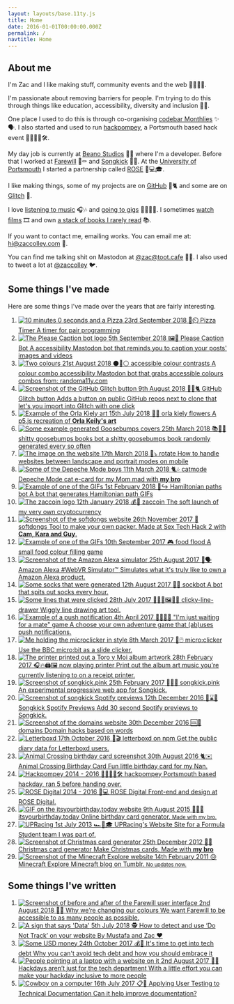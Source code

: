 ```yaml
---
layout: layouts/base.11ty.js
title: Home
date: 2016-01-01T00:00:00.000Z
permalink: /
navtitle: Home
---
```


## About me

I'm Zac and I like making stuff, community events and the web <span aria-hidden>🤹‍♂️🔌🎨</span>.

I'm passionate about removing barriers for people. I'm trying to do this through things like education, accessibility, diversity and inclusion <span aria-hidden>🚧🚫</span>.

One place I used to do this is through co-organising <a href="https://codebar.io">codebar Monthlies</a> <span aria-hidden>✨🗣️</span>. I also started and used to run <a href="https://hackpompey.co.uk">hackpompey</a>, a Portsmouth based hack event <span aria-hidden>👨‍💻👩‍💻🛠️</span>.

My day job is currently at <a href="https://beano.com">Beano Studios</a> <span aria-hidden>🚸💩</span> where I'm a developer. Before that I worked at <a href="https://farewill.com">Farewill</a> <span aria-hidden>📝⚰️️</span> and <a href="https://songkick.com">Songkick</a> <span aria-hidden>🎤🎫</span>. At the <a href="https://www.port.ac.uk">University of Portsmouth</a> I started a partnership called <a href="https://rosedigital.co.uk">ROSE</a> <span aria-hidden>🌹💻🎓</span>.

I like making things, some of my projects are on <a href="https://github.com/zaccolley">GitHub</a> <span aria-hidden>🐙🐈</span> and some are on <a href="https://glitch.com/@zaccolley">Glitch</a> <span aria-hidden>🎏</span>.

I love <a href="https://www.last.fm/user/zaccolley">listening to music</a> <span aria-hidden>🎧🎶</span> and <a href="https://www.songkick.com/users/zaccolley">going to gigs</a> <span aria-hidden>👩‍🎤🎸🥁</span>. I sometimes <a href="https://letterboxd.com/zaccolley/">watch films</a> <span aria-hidden>🎞</span>️ and own <a href="https://www.goodreads.com/user/show/36814974-zac-colley">a stack of books I rarely read</a> <span aria-hidden>📚</span>.

If you want to contact me, emailing works. You can email me at: <a href="mailto:hi@zaccolley.com">hi@zaccolley.com</a> <span aria-hidden>📧</span>.

You can find me talking shit on Mastodon at <a rel="me" href="https://toot.cafe/@zac">@zac@toot.cafe</a> <span aria-hidden>🐘📯</span>. I also used to tweet a lot at <a href="https://twitter.com/zaccolley">@zaccolley</a> <span aria-hidden>🐦</span>.

<h2>Some things I've made</h2>

<p>Here are some things I've made over the years that are fairly interesting.</p>

<ol class="items items--made">
  <li class="item">
    <a href="https://timer.pizza">
      <span class="item__image">
        <img src="/static/images/pizza-timer.png" alt="10 minutes 0 seconds and a Pizza" />
      </span>
      <span class="item__content">
        <span class="item__details">
          <time class="item__details__time" datetime="2018-09-23">23rd September 2018</time>
          <span class="item__details__emoji" aria-hidden>🍕⏲️</span>
        </span>
        <span class="item__title">Pizza Timer</span>
        <span class="item__summary">
          A timer for pair programming
        </span>
      </span>
    </a>
  </li>
  <li class="item">
    <a href="https://botsin.space/@PleaseCaption">
      <span class="item__image">
        <img src="/static/images/please-caption-bot.png" alt="The Please Caption bot logo" />
      </span>
      <span class="item__content">
        <span class="item__details">
          <time class="item__details__time" datetime="2018-09-05">5th September 2018</time>
          <span class="item__details__emoji" aria-hidden>🖼️🔔</span>
        </span>
        <span class="item__title">Please Caption Bot</span>
        <span class="item__summary">
          A accessibility Mastodon bot that reminds you to caption your posts' images and videos
        </span>
      </span>
    </a>
  </li>
  <li class="item">
    <a href="https://botsin.space/@accessibleColors">
      <span class="item__image">
        <img src="/static/images/accessibleColors.png" alt="Two colours" />
      </span>
      <span class="item__content">
        <span class="item__details">
          <time class="item__details__time" datetime="2018-08-21">21st August 2018</time>
          <span class="item__details__emoji" aria-hidden>⚫🌈⚪</span>
        </span>
        <span class="item__title">accessible colour contrasts</span>
        <span class="item__summary">
          A colour combo accessibility Mastodon bot that grabs accessible colours combos from: randoma11y.com
        </span>
      </span>
    </a>
  </li>
  <li class="item">
    <a href="https://chrome.google.com/webstore/detail/github-glitch-button/ffkmmljfhjanmbgokllhenmnkgpipfek">
      <span class="item__image">
        <img src="/static/images/github-glitch-button.png" alt="Screenshot of the GitHub Glitch button" />
      </span>
      <span class="item__content">
        <span class="item__details">
          <time class="item__details__time" datetime="2018-08-08">9th August 2018</time>
          <span class="item__details__emoji" aria-hidden>🎏🐙🐈</span>
        </span>
        <span class="item__title">GitHub Glitch button</span>
        <span class="item__summary">
          Adds a button on public GitHub repos next to clone that let's you import into Glitch with one click
        </span>
      </span>
    </a>
  </li>
  <li class="item">
    <a href="https://orla.glitch.me/">
      <span class="item__image">
        <img src="/static/images/orla.png" alt="Example of the Orla Kiely art" />
      </span>
      <span class="item__content">
        <span class="item__details">
          <time class="item__details__time" datetime="2018-06-15">15th July 2018</time>
          <span class="item__details__emoji" aria-hidden>🌿🎨</span>
        </span>
        <span class="item__title">orla kiely flowers</span>
        <span class="item__summary">
          A p5.js recreation of <strong>Orla Keily's art</strong>
        </span>
      </span>
    </a>
  </li>
  <li class="item">
    <a href="https://botsin.space/@goosebumps">
      <span class="item__image">
        <img src="/static/images/goosebumpbot.png" alt="Some example generated Goosebumps covers" />
      </span>
      <span class="item__content">
        <span class="item__details">
          <time class="item__details__time" datetime="2018-03-25">25th March 2018</time>
          <span class="item__details__emoji" aria-hidden>📚👹🤡</span>
        </span>
        <span class="item__title">shitty goosebumps books bot</span>
        <span class="item__summary">
          a shitty goosebumps book randomly generated every so often
        </span>
      </span>
    </a>
  </li>
  <li class="item">
    <a href="https://rotate.glitch.me/">
      <span class="item__image">
        <img src="/static/images/rotate.png" alt="The image on the website" />
      </span>
      <span class="item__content">
        <span class="item__details">
          <time class="item__details__time" datetime="2018-03-17">17th March 2018</time>
          <span class="item__details__emoji" aria-hidden>📲⤵️</span>
        </span>
        <span class="item__title">rotate</span>
        <span class="item__summary">
          How to handle websites between landscape and portrait modes on mobile
        </span>
      </span>
    </a>
  </li>
  <li class="item">
    <a href="https://catmode.glitch.me/">
      <span class="item__image">
        <img src="/static/images/catmode.png" alt="Some of the Depeche Mode boys" />
      </span>
      <span class="item__content">
        <span class="item__details">
          <time class="item__details__time" datetime="2018-03-11">11th March 2018</time>
          <span class="item__details__emoji" aria-hidden>🐈🎶</span>
        </span>
        <span class="item__title">catmode</span>
        <span class="item__summary">
          Depeche Mode cat e-card for my Mom mad with
          <strong>my bro</strong>
        </span>
      </span>
    </a>
  </li>
  <li class="item">
    <a href="https://botsin.space/@hamiltonian">
      <span class="item__image">
        <img src="/static/images/hamiltonian.gif" alt="Example of one of the GIFs" />
      </span>
      <span class="item__content">
        <span class="item__details">
          <time class="item__details__time" datetime="2018-02-01">1st February 2018</time>
          <span class="item__details__emoji" aria-hidden>🤖↪️</span>
        </span>
        <span class="item__title">Hamiltonian paths bot</span>
        <span class="item__summary">
          A bot that generates Hamiltonian path GIFs
        </span>
      </span>
    </a>
  </li>
  <li class="item">
    <a href="https://twitter.com/i/moments/951607127893860352">
      <span class="item__image">
        <img src="/static/images/zaccoin.png" alt="The zaccoin logo" />
      </span>
      <span class="item__content">
        <span class="item__details">
          <time class="item__details__time" datetime="2018-01-12">12th January 2018</time>
          <span class="item__details__emoji" aria-hidden>💰🌈</span>
        </span>
        <span class="item__title">zaccoin</span>
        <span class="item__summary">
          The soft launch of my very own cryptocurrency
        </span>
      </span>
    </a>
  </li>
  <li class="item">
    <a href="https://softdongs.glitch.me">
      <span class="item__image">
        <img src="/static/images/softdongs.jpg" alt="Screenshot of the softdongs website" />
      </span>
      <span class="item__content">
        <span class="item__details">
          <time class="item__details__time" datetime="2017-11-26">26th November 2017</time>
          <span class="item__details__emoji" aria-hidden>🍆</span>
        </span>
        <span class="item__title">softdongs</span>
        <span class="item__summary">
          Tool to make your own packer. Made at Sex Tech Hack 2 with
          <strong>Cam, Kara and Guy</strong>.
        </span>
      </span>
    </a>
  </li>
  <li class="item">
    <a href="https://foodflood.surge.sh">
      <span class="item__image">
        <img src="/static/images/foodflood.png" alt="Example of one of the GIFs" />
      </span>
      <span class="item__content">
        <span class="item__details">
          <time class="item__details__time" datetime="2017-09-10">10th September 2017</time>
          <span class="item__details__emoji" aria-hidden>🎮</span>
        </span>
        <span class="item__title">food flood</span>
        <span class="item__summary">
          A small food colour filling game
        </span>
      </span>
    </a>
  </li>
  <li class="item">
    <a href="https://twitter.com/zaccolley/status/901121760766173185">
      <span class="item__image">
        <img src="/static/images/amazoon.png" alt="Screenshot of the Amazon Alexa simulator" />
      </span>
      <span class="item__content">
        <span class="item__details">
          <time class="item__details__time" datetime="2017-08-25">25th August 2017</time>
          <span class="item__details__emoji" aria-hidden>🤖🗣️</span>
        </span>
        <span class="item__title">Amazon Alexa #WebVR Simulator™️</span>
        <span class="item__summary">
          Simulates what it's truly like to own a Amazon Alexa product.
        </span>
      </span>
    </a>
  </li>
  <li class="item">
    <a href="https://botsin.space/@socks">
      <span class="item__image">
        <img src="/static/images/soqbot.png" alt="Some socks that were generated" />
      </span>
      <span class="item__content">
        <span class="item__details">
          <time class="item__details__time" datetime="2017-08-12">12th August 2017</time>
          <span class="item__details__emoji" aria-hidden>🤖🧦</span>
        </span>
        <span class="item__title">sockbot</span>
        <span class="item__summary">
          A bot that spits out socks every hour.
        </span>
      </span>
    </a>
  </li>
  <li class="item">
    <a href="https://clicky-line-drawer.glitch.me/">
      <span class="item__image">
        <img src="/static/images/clickyline.png" alt="Some lines that were clicked" />
      </span>
      <span class="item__content">
        <span class="item__details">
          <time class="item__details__time" datetime="2017-07-28">28th July 2017</time>
          <span class="item__details__emoji" aria-hidden>👩‍🎨🎨🖼️👨‍🎨</span>
        </span>
        <span class="item__title">clicky-line-drawer</span>
        <span class="item__summary">
          Wiggly line drawing art tool.
        </span>
      </span>
    </a>
  </li>
  <li class="item">
    <a href="https://push-notification-twine.glitch.me/">
      <span class="item__image">
        <img src="/static/images/waitingforamate.jpg" alt="Example of a push notification" />
      </span>
      <span class="item__content">
        <span class="item__details">
          <time class="item__details__time" datetime="2017-04-04">4th April 2017</time>
          <span class="item__details__emoji" aria-hidden>🚓💥🚗🍻</span>
        </span>
        <span class="item__title">"I'm just waiting for a mate" game</span>
        <span class="item__summary">
          A choose your own adventure game that (ab)uses push notifications.
        </span>
      </span>
    </a>
  </li>
  <li class="item">
    <a href="https://github.com/zaccolley/microclicker">
      <span class="item__image">
        <img src="/static/images/microclicker.jpg" alt="Me holding the microclicker in style" />
      </span>
      <span class="item__content">
        <span class="item__details">
          <time class="item__details__time" datetime="2017-03-08">8th March 2017</time>
          <span class="item__details__emoji" aria-hidden>🔎🖱️</span>
        </span>
        <span class="item__title">micro:clicker</span>
        <span class="item__summary">
          Use the BBC micro:bit as a slide clicker.
        </span>
      </span>
    </a>
  </li>
  <li class="item">
    <a href="https://github.com/zaccolley/now-playing-printer">
      <span class="item__image">
        <img src="/static/images/nowplayingprinter.jpg" alt="The printer printed out a Toro y Moi album artwork" />
      </span>
      <span class="item__content">
        <span class="item__details">
          <time class="item__details__time" datetime="2017-02-28">28th February 2017</time>
          <span class="item__details__emoji" aria-hidden>🎧🔥🖨️🖼️</span>
        </span>
        <span class="item__title">now playing printer</span>
        <span class="item__summary">
          Print out the album art music you're currently listening to on a receipt printer.
        </span>
      </span>
    </a>
  </li>
  <li class="item">
    <a href="https://songkick.pink/">
      <span class="item__image">
        <img src="/static/images/songkickpink.jpg" alt="Screenshot of songkick.pink" />
      </span>
      <span class="item__content">
        <span class="item__details">
          <time class="item__details__time" datetime="2017-02-25">25th February 2017</time>
          <span class="item__details__emoji" aria-hidden>🎵📆💅</span>
        </span>
        <span class="item__title">songkick.pink</span>
        <span class="item__summary">
          An experimental progressive web app for Songkick.
        </span>
      </span>
    </a>
  </li>
  <li class="item">
    <a href="https://chrome.google.com/webstore/detail/songkick-spotify-previews/dhiagiejffhdgpipbmcpcncepoicbhkb">
      <span class="item__image">
        <img src="/static/images/songkickspotify.jpg" alt="Screenshot of songkick Spotify previews" />
      </span>
      <span class="item__content">
        <span class="item__details">
          <time class="item__details__time" datetime="2016-12-12">12th December 2016</time>
          <span class="item__details__emoji" aria-hidden>💠⌛🎶</span>
        </span>
        <span class="item__title">Songkick Spotify Previews</span>
        <span class="item__summary">
          Add 30 second Spotify previews to Songkick.
        </span>
      </span>
    </a>
  </li>
  <li class="item">
    <a href="https://domains.glitch.me/">
      <span class="item__image">
        <img src="/static/images/domains.png" alt="Screenshot of the domains website" />
      </span>
      <span class="item__content">
        <span class="item__details">
          <time class="item__details__time" datetime="2016-12-30">30th December 2016</time>
          <span class="item__details__emoji" aria-hidden>🆒🔗</span>
        </span>
        <span class="item__title">domains</span>
        <span class="item__summary">
          Domain hacks based on words
        </span>
      </span>
    </a>
  </li>
  <li class="item">
    <a href="https://github.com/zaccolley/letterboxd">
      <span class="item__image">
        <img src="/static/images/letterboxd.png" alt="Letterboxd" />
      </span>
      <span class="item__content">
        <span class="item__details">
          <time class="item__details__time" datetime="2016-10-17">17th October 2016</time>
          <span class="item__details__emoji" aria-hidden>🎥🎬</span>
        </span>
        <span class="item__title">letterboxd on npm</span>
        <span class="item__summary">
          Get the public diary data for Letterboxd users.
        </span>
      </span>
    </a>
  </li>
  <li class="item">
    <a href="https://happybirthdaynan.surge.sh/">
      <span class="item__image">
        <img src="/static/images/animalcrossing.jpg" alt="Animal Crossing birthday card screenshot" />
      </span>
      <span class="item__content">
        <span class="item__details">
          <time class="item__details__time" datetime="2016-08-30">30th August 2016</time>
          <span class="item__details__emoji" aria-hidden>🐈✉️</span>
        </span>
        <span class="item__title">Animal Crossing Birthday Card</span>
        <span class="item__summary">
          Fun little birthday card for my Nan.
        </span>
      </span>
    </a>
  </li>
  <li class="item">
    <a href="https://hackpompey.co.uk">
      <span class="item__image">
        <img src="/static/images/hackpompey.jpg" alt="Hackpompey" />
      </span>
      <span class="item__content">
        <span class="item__details">
          <time class="item__details__time" datetime="2015-03-02">2014 - 2016</time>
          <span class="item__details__emoji" aria-hidden>👨‍💻👩‍💻🛠️</span>
        </span>
        <span class="item__title">hackpompey</span>
        <span class="item__summary">
          Portsmouth based hackday, ran 5 before handing over.
        </span>
      </span>
    </a>
  </li>
  <li class="item">
    <a href="https://rosedigital.co.uk">
      <span class="item__image">
        <img src="/static/images/rose.png" alt="ROSE Digital" />
      </span>
      <span class="item__content">
        <span class="item__details">
          <time class="item__details__time" datetime="2016-01-01">2014 - 2016</time>
          <span class="item__details__emoji" aria-hidden>🌹💻</span>
        </span>
        <span class="item__title">ROSE Digital</span>
        <span class="item__summary">
          Front-end and design at ROSE Digital.
        </span>
      </span>
    </a>
  </li>
  <li class="item">
    <a href="https://nickcolley.github.io/itsyourbirthdaytoday/#lol">
      <span class="item__image">
        <img src="/static/images/birthdaytoday.gif" alt="GIF on the itsyourbirthday.today website" />
      </span>
      <span class="item__content">
        <span class="item__details">
          <time class="item__details__time" datetime="2015-08-09">9th August 2015</time>
          <span class="item__details__emoji" aria-hidden>🎂🎈🎁</span>
        </span>
        <span class="item__title">itsyourbirthday.today</span>
        <span class="item__summary">
          Online birthday card generator.
          <small>Made with my bro.</small>
        </span>
      </span>
    </a>
  </li>
  <li class="item">
    <a href="https://rosedigital.co.uk/work/2014/04/16/upracing.html" title="UPRacing">
      <span class="item__image">
        <img src="/static/images/upracing.jpg" alt="UPRacing" />
      </span>
      <span class="item__content">
        <span class="item__details">
          <time class="item__details__time" datetime="2013-07-01">1st July 2013</time>
          <span class="item__details__emoji" aria-hidden>🏎️🏁🎓</span>
        </span>
        <span class="item__title">UPRacing's Website</span>
        <span class="item__summary">
          Site for a Formula Student team I was part of.
        </span>
      </span>
    </a>
  </li>
  <li class="item">
    <a href=" https://zaccolley.com/stuff/christmas2012/">
      <span class="item__image">
        <img src="/static/images/christmascard.png" alt="Screenshot of Christmas card generator" />
      </span>
      <span class="item__content">
        <span class="item__details">
          <time class="item__details__time" datetime="2012-12-25">25th December 2012</time>
          <span class="item__details__emoji" aria-hidden>🎅🎄</span>
        </span>
        <span class="item__title">Christmas card generator</span>
        <span class="item__summary">
          Make Christmas cards. Made with
          <strong>my bro</strong>
        </span>
      </span>
    </a>
  </li>
  <li class="item">
    <a href="https://minecraftexplore.tumblr.com">
      <span class="item__image">
        <img src="/static/images/minecraftexplore.png" alt="Screenshot of the Minecraft Explore website" />
      </span>
      <span class="item__content">
        <span class="item__details">
          <time class="item__details__time" datetime="2011-02-14">14th February 2011</time>
          <span class="item__details__emoji" aria-hidden>😢</span>
        </span>
        <span class="item__title">Minecraft Explore</span>
        <span class="item__summary">
          Minecraft blog on Tumblr.
          <small>No updates now.</small>
        </span>
      </span>
    </a>
  </li>
</ol>

<h2>Some things I've written</h2>

<ol class="items items--written">
  <li class="item">
    <a href="https://medium.com/farewill/why-were-changing-our-colours-4ae9a412e542">
      <span class="item__image">
        <img src="/static/images/changing-colours.jpg" alt="Screenshot of before and after of the Farewill user interface" />
      </span>
      <span class="item__content">
        <span class="item__details">
          <time class="item__details__time" datetime="2018-08-22">2nd August 2018</time>
          <span class="item__details__emoji" aria-hidden>️️️🌸💙</span>
        </span>
        <span class="item__title">
          Why we’re changing our colours
        </span>
        <span class="item__summary">
          We want Farewill to be accessible to as many people as possible.
        </span>
      </span>
    </a>
  </li>
  <li class="item">
    <a href="https://medium.com/farewill/how-to-detect-and-use-do-not-track-on-your-website-77f21f62be48">
      <span class="item__image">
        <img src="/static/images/data.jpg" alt="A sign that says 'Data'" />
      </span>
      <span class="item__content">
        <span class="item__details">
          <time class="item__details__time" datetime="2018-07-05">5th July 2018</time>
          <span class="item__details__emoji" aria-hidden>️️️🕵️</span>
        </span>
        <span class="item__title">
          How to detect and use ‘Do Not Track’ on your website
        </span>
        <span class="item__summary">
          By Mustafa and Zac ❤️
        </span>
      </span>
    </a>
  </li>
  <li class="item">
    <a href="https://farewill.com/blog/its-time-to-get-into-tech-debt-4G3XjDJIjYyOEUua0GYu28">
      <span class="item__image">
        <img src="/static/images/money.jpg" alt="Some USD money" />
      </span>
      <span class="item__content">
        <span class="item__details">
          <time class="item__details__time" datetime="2017-10-24">24th October 2017</time>
          <span class="item__details__emoji" aria-hidden>️️️💰💸</span>
        </span>
        <span class="item__title">It's time to get into tech debt</span>
        <span class="item__summary">
          Why you can't avoid tech debt and how you should embrace it
        </span>
      </span>
    </a>
  </li>
  <li class="item">
    <a href="https://medium.com/@zaccolley/hackdays-arent-just-for-the-tech-department-8bd411b4c19e">
      <span class="item__image">
        <img src="/static/images/hackdays.jpg" alt="People pointing at a laptop with a website on it" />
      </span>
      <span class="item__content">
        <span class="item__details">
          <time class="item__details__time" datetime="2017-07-16">2nd August 2017</time>
          <span class="item__details__emoji" aria-hidden>️️️🔧💞</span>
        </span>
        <span class="item__title">Hackdays aren’t just for the tech department</span>
        <span class="item__summary">
          With a little effort you can make your hackday inclusive to more people
        </span>
      </span>
    </a>
  </li>
  <li class="item">
    <a href="https://medium.com/@zaccolley/applying-user-testing-to-technical-documentation-f2dfb1aa1003">
      <span class="item__image">
        <img src="/static/images/cowboy.gif" alt="Cowboy on a computer" />
      </span>
      <span class="item__content">
        <span class="item__details">
          <time class="item__details__time" datetime="2017-07-16">16th July 2017</time>
          <span class="item__details__emoji" aria-hidden>📋👀</span>
        </span>
        <span class="item__title">Applying User Testing to Technical Documentation</span>
        <span class="item__summary">
          Can it help improve documentation?
        </span>
      </span>
    </a>
  </li>
</ol>
